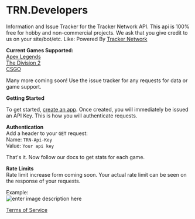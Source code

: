 
# TRN.Developers
Information and Issue Tracker for the Tracker Network API.  This api is 100% free for hobby and non-commercial projects.  We ask that you give credit to us on your site/bot/etc.  Like: Powered By [Tracker Network](https://tracker.gg/)

**Current Games Supported:**  
[Apex Legends](https://tracker.gg/developers/docs/titles/apex)  
[The Division 2](https://tracker.gg/developers/docs/titles/division-2)  
[CSGO](https://tracker.gg/developers/docs/titles/csgo)  

Many more coming soon!  Use the issue tracker for any requests for data or game support.  

**Getting Started**

To get started, [create an app](https://tracker.gg/developers/docs/getting-started).  Once created, you will immediately be issued an API Key.  This is how you will authenticate requests.

**Authentication**  
Add a header to your `GET` request:     
Name:  `TRN-Api-Key`  
Value: `Your api key`  

That's it. Now follow our docs to get stats for each game.

**Rate Limits**  
Rate limit increase form coming soon.   Your actual rate limit can be seen on the response of your requests.  

Example:  
![enter image description here](https://i.imgur.com/GE1SEqM.png)

[Terms of Service](https://docs.google.com/document/d/1p3C7hV1WOo4figK2CNzSG_muAuszUIJ-hzzrv2toqrE/edit?usp=sharing)
